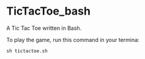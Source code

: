 # TicTacToe_bash
A Tic Tac Toe written in Bash. 

To play the game, run this command in your termina: 
```
sh tictactoe.sh
```

